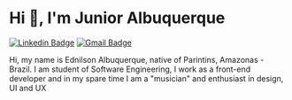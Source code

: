 <h1>Hi 👋, I'm Junior Albuquerque</h1>

[![Linkedin Badge](https://img.shields.io/badge/-Junior%20Albuquerque-78F8AB?style=flat-square&logo=Linkedin&logoColor=black&link=https://www.linkedin.com/in/junior-albuquerque/)](https://www.linkedin.com/in/junior-albuquerque/) 
[![Gmail Badge](https://img.shields.io/badge/-jnralb.dev@gmail.com-78F8AB?style=flat-square&logo=Gmail&logoColor=black&link=mailto:jnralb.dev@gmail.com)](mailto:jnralb.dev@gmail.com)

Hi, my name is Ednilson Albuquerque, native of Parintins, Amazonas - Brazil. I am student of Software Engineering, I work as a front-end developer and in my spare time I am a "musician" and enthusiast in design, UI and UX

